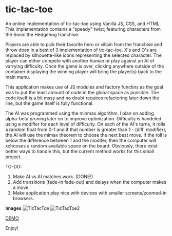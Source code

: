 # tic-tac-toe
An online implementation of tic-tac-toe using Vanilla JS, CSS, and HTML. This implementation contains a "speedy" twist; featuring 
characters from the Sonic the Hedgehog franchise.

Players are able to pick their favorite hero or villain from the franchise and throw doen in a best of 3 implementation of tic-tac-toe. 
X's and O's are replaced by silhouette-like icons representing the selected character. The player can etiher compete with another 
human or play against an AI of varrying difficulty. Once the game is over, clicking anywhere outside of the container displaying the 
winning player will bring the player(s) back to the main menu. 

This application makes use of JS modules and factory functins as the goal was to put the least amount of code in the global space as possible.
The code itself is a bit mssy and no doubt requires refactoring later down the line, but the game itself is fully functional.

The AI was programmed using the minmax algorithm. I plan on adding alpha-beta pruning later on to improve optimization. Difficulty is handeled using
a modifier for each level of difficulty. On each of the AI's turns, it rolls a random float from 0-1 and if that number is greater than 1 - (diff. modifier),
the AI will use the mimax theorem to choose the next best move. If the roll is below the difference between 1 and the modifer, then the computer will xchooses
a random available space on the board. Obviously, there exist better ways to handle this, but the current method works for this small project. 


TO-DO:

1) Make AI vs AI matches work. (DONE!)
2) Add transitions (fade-in fade-out) and delays when the computer makes a move.
3) Make application play nice with devices with smaller screens/zoomed-in browsers.

**Images**
![TicTacToe](https://github.com/NMGVox/tic-tac-toe/assets/87345234/4fc7c6b9-30f0-4af3-a810-bfba9c1c352b)
![TicTacToe2](https://github.com/NMGVox/tic-tac-toe/assets/87345234/35c63883-b30f-4621-9aea-9b9e53efaa16)

[DEMO](https://nmgvox.github.io/tic-tac-toe/ "Tic-Tac-Toe")

Enjoy!

